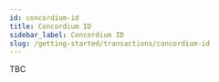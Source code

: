 ```yaml
---
id: concordium-id
title: Concordium ID
sidebar_label: Concordium ID
slug: /getting-started/transactions/concordium-id
---
```


TBC

